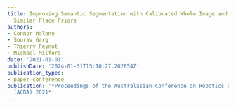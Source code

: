```yaml
---
title: Improving Semantic Segmentation with Calibrated Whole Image and Patch-Based
  Similar Place Priors
authors:
- Connor Malone
- Sourav Garg
- Thierry Peynot
- Michael Milford
date: '2021-01-01'
publishDate: '2024-01-31T15:10:27.202854Z'
publication_types:
- paper-conference
publication: '*Proceedings of the Australasian Conference on Robotics and Automation
  (ACRA) 2021*'
---
```

